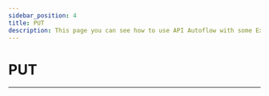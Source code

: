 ```yaml
---
sidebar_position: 4
title: PUT 
description: This page you can see how to use API Autoflow with some Examples
---
```


# PUT

<hr/>

